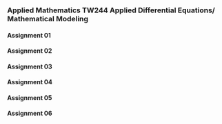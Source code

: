 ### Applied Mathematics TW244 Applied Differential Equations/ Mathematical Modeling

#### Assignment 01

#### Assignment 02

#### Assignment 03

#### Assignment 04

#### Assignment 05

#### Assignment 06
